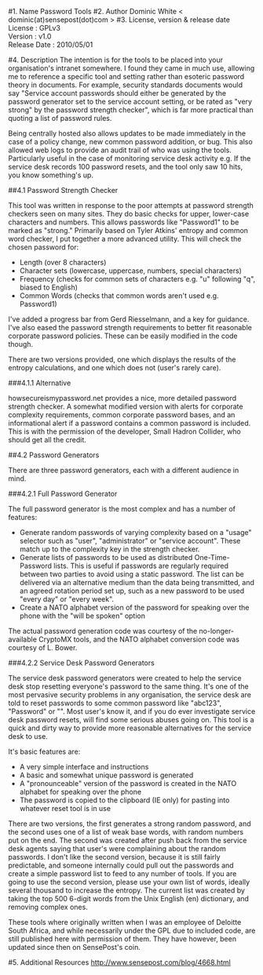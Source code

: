 #1. Name
Password Tools
#2. Author
Dominic White < dominic(at)sensepost(dot)com >
#3. License, version & release date
License : GPLv3   
Version : v1.0   
Release Date : 2010/05/01

#4. Description 
The intention is for the tools to be placed into your organisation's intranet somewhere. I found they came in much use, allowing me to reference a specific tool and setting rather than esoteric password theory in documents. For example, security standards documents would say "Service account passwords should either be generated by the password generator set to the service account setting, or be rated as "very strong" by the password strength checker", which is far more practical than quoting a list of password rules.

Being centrally hosted also allows updates to be made immediately in the case of a policy change, new common password addition, or bug. This also allowed web logs to provide an audit trail of who was using the tools. Particularly useful in the case of monitoring service desk activity e.g. If the service desk records 100 password resets, and the tool only saw 10 hits, you know something's up.

##4.1 Password Strength Checker

This tool was written in response to the poor attempts at password strength checkers seen on many sites. They do basic checks for upper, lower-case characters and numbers. This allows passwords like "Password1" to be marked as "strong." Primarily based on Tyler Atkins' entropy and common word checker, I put together a more advanced utility. This will check the chosen password for:

* Length (over 8 characters)
* Character sets (lowercase, uppercase, numbers, special characters)
* Frequency (checks for common sets of characters e.g. "u" following "q", biased to English)
* Common Words (checks that common words aren't used e.g. Password1)

I've added a progress bar from Gerd Riesselmann, and a key for guidance. I've also eased the password strength requirements to better fit reasonable corporate password policies. These can be easily modified in the code though.

There are two versions provided, one which displays the results of the entropy calculations, and one which does not (user's rarely care).

###4.1.1 Alternative

howsecureismypassword.net provides a nice, more detailed password strength checker. A somewhat modified version with alerts for corporate complexity requirements, common corporate password bases, and an informational alert if a password contains a common password is included. This is with the permission of the developer, Small Hadron Collider, who should get all the credit.

##4.2 Password Generators

There are three password generators, each with a different audience in mind.

###4.2.1 Full Password Generator

The full password generator is the most complex and has a number of features:

* Generate random passwords of varying complexity based on a "usage" selector such as "user", "administrator" or "service account". These match up to the complexity key in the strength checker.
* Generate lists of passwords to be used as distributed One-Time-Password lists. This is useful if passwords are regularly required between two parties to avoid using a static password. The list can be delivered via an alternative medium than the data being transmitted, and an agreed rotation period set up, such as a new password to be used "every day" or "every week".
* Create a NATO alphabet version of the password for speaking over the phone with the "will be spoken" option

The actual password generation code was courtesy of the no-longer-available CryptoMX tools, and the NATO alphabet conversion code was courtesy of L. Bower.

###4.2.2 Service Desk Password Generators

The service desk password generators were created to help the service desk stop resetting everyone's password to the same thing. It's one of the most pervasive security problems in any organisation, the service desk are told to reset passwords to some common password like "abc123", "Password<x>" or "<username>". Most user's know it, and if you do ever investigate service desk password resets, will find some serious abuses going on. This tool is a quick and dirty way to provide more reasonable alternatives for the service desk to use.

It's basic features are:

* A very simple interface and instructions
* A basic and somewhat unique password is generated
* A "pronounceable" version of the password is created in the NATO alphabet for speaking over the phone
* The password is copied to the clipboard (IE only) for pasting into whatever reset tool is in use

There are two versions, the first generates a strong random password, and the second uses one of a list of weak base words, with random numbers put on the end. The second was created after push back from the service desk agents saying that user's were complaining about the random passwords. I don't like the second version, because it is still fairly predictable, and someone internally could pull out the passwords and create a simple password list to feed to any number of tools. If you are going to use the second version, please use your own list of words, ideally several thousand to increase the entropy. The current list was created by taking the top 500 6-digit words from the Unix English (en) dictionary, and removing complex ones.

These tools where originally written when I was an employee of Deloitte South Africa, and while necessarily under the GPL due to included code, are still published here with permission of them. They have however, been updated since then on SensePost's coin.

#5. Additional Resources 
http://www.sensepost.com/blog/4668.html

